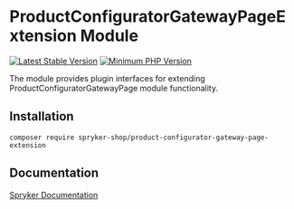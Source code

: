 # ProductConfiguratorGatewayPageExtension Module
[![Latest Stable Version](https://poser.pugx.org/spryker-shop/product-configurator-gateway-page-extension/v/stable.svg)](https://packagist.org/packages/spryker-shop/product-configurator-gateway-page-extension)
[![Minimum PHP Version](https://img.shields.io/badge/php-%3E%3D%208.2-8892BF.svg)](https://php.net/)

The module provides plugin interfaces for extending ProductConfiguratorGatewayPage module functionality.

## Installation

```
composer require spryker-shop/product-configurator-gateway-page-extension
```

## Documentation

[Spryker Documentation](https://docs.spryker.com)
